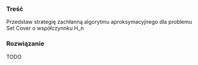 ### Treść
Przedstaw strategię zachłanną algorytmu aproksymacyjnego dla problemu Set Cover o współczynnku H_n

### Rozwiązanie
TODO
